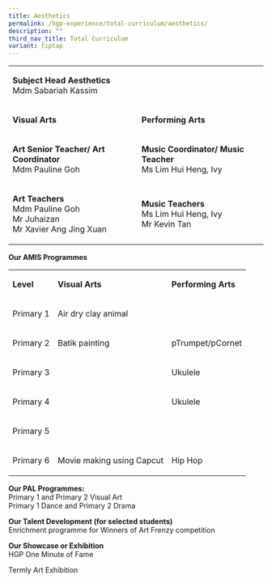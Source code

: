 ```yaml
---
title: Aesthetics
permalink: /hgp-experience/total-curriculum/aesthetics/
description: ""
third_nav_title: Total Curriculum
variant: tiptap
---
```

<table style="minWidth: 50px">
<colgroup>
<col>
<col>
</colgroup>
<tbody>
<tr>
<td rowspan="1" colspan="2">
<p><strong>Subject Head Aesthetics<br></strong>Mdm Sabariah Kassim</p>
</td>
</tr>
<tr>
<td rowspan="1" colspan="1">
<p><strong>Visual Arts</strong>
</p>
</td>
<td rowspan="1" colspan="1">
<p><strong>Performing Arts</strong>
</p>
</td>
</tr>
<tr>
<td rowspan="1" colspan="1">
<p><strong>Art Senior Teacher/ Art Coordinator<br></strong>Mdm Pauline Goh</p>
</td>
<td rowspan="1" colspan="1">
<p><strong>Music Coordinator/ Music Teacher<br></strong>Ms Lim Hui Heng,
Ivy</p>
</td>
</tr>
<tr>
<td rowspan="1" colspan="1">
<p><strong>Art Teachers<br></strong>Mdm Pauline Goh
<br>Mr Juhaizan
<br>Mr Xavier Ang Jing Xuan</p>
</td>
<td rowspan="1" colspan="1">
<p><strong>Music Teachers<br></strong>Ms Lim Hui Heng, Ivy
<br>Mr Kevin Tan</p>
</td>
</tr>
</tbody>
</table>
<p><strong>Our AMIS Programmes</strong>
</p>
<table style="minWidth: 75px">
<colgroup>
<col>
<col>
<col>
</colgroup>
<tbody>
<tr>
<td rowspan="1" colspan="1">
<p><strong>Level</strong>
</p>
</td>
<td rowspan="1" colspan="1">
<p><strong>Visual Arts</strong>
</p>
</td>
<td rowspan="1" colspan="1">
<p><strong>Performing Arts</strong>
</p>
</td>
</tr>
<tr>
<td rowspan="1" colspan="1">
<p>Primary 1</p>
</td>
<td rowspan="1" colspan="1">
<p>Air dry clay animal</p>
</td>
<td rowspan="1" colspan="1">
<p>&nbsp;</p>
</td>
</tr>
<tr>
<td rowspan="1" colspan="1">
<p>Primary 2</p>
</td>
<td rowspan="1" colspan="1">
<p>Batik painting</p>
</td>
<td rowspan="1" colspan="1">
<p>pTrumpet/pCornet</p>
</td>
</tr>
<tr>
<td rowspan="1" colspan="1">
<p>Primary 3</p>
</td>
<td rowspan="1" colspan="1">
<p>&nbsp;</p>
</td>
<td rowspan="1" colspan="1">
<p>Ukulele</p>
</td>
</tr>
<tr>
<td rowspan="1" colspan="1">
<p>Primary 4</p>
</td>
<td rowspan="1" colspan="1">
<p>&nbsp;</p>
</td>
<td rowspan="1" colspan="1">
<p>Ukulele</p>
</td>
</tr>
<tr>
<td rowspan="1" colspan="1">
<p>Primary 5</p>
</td>
<td rowspan="1" colspan="1">
<p>&nbsp;</p>
</td>
<td rowspan="1" colspan="1">
<p>&nbsp;</p>
</td>
</tr>
<tr>
<td rowspan="1" colspan="1">
<p>Primary 6</p>
</td>
<td rowspan="1" colspan="1">
<p>Movie making using Capcut</p>
</td>
<td rowspan="1" colspan="1">
<p>Hip Hop</p>
</td>
</tr>
</tbody>
</table>
<p><strong>Our PAL Programmes:<br></strong>Primary 1 and Primary 2 Visual
Art
<br>Primary 1 Dance and Primary 2 Drama</p>
<p><strong>Our Talent Development (for selected students)<br></strong>Enrichment
programme for Winners of Art Frenzy competition</p>
<p><strong>Our Showcase or Exhibition<br></strong>HGP One Minute of Fame</p>
<p>Termly Art Exhibition</p>